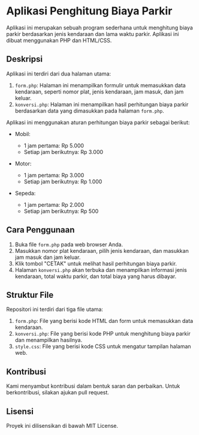 # Aplikasi Penghitung Biaya Parkir

Aplikasi ini merupakan sebuah program sederhana untuk menghitung biaya parkir berdasarkan jenis kendaraan dan lama waktu parkir. Aplikasi ini dibuat menggunakan PHP dan HTML/CSS.

## Deskripsi

Aplikasi ini terdiri dari dua halaman utama:

1. `form.php`: Halaman ini menampilkan formulir untuk memasukkan data kendaraan, seperti nomor plat, jenis kendaraan, jam masuk, dan jam keluar.
2. `konversi.php`: Halaman ini menampilkan hasil perhitungan biaya parkir berdasarkan data yang dimasukkan pada halaman `form.php`.

Aplikasi ini menggunakan aturan perhitungan biaya parkir sebagai berikut:

- Mobil:
  - 1 jam pertama: Rp 5.000
  - Setiap jam berikutnya: Rp 3.000

- Motor:
  - 1 jam pertama: Rp 3.000
  - Setiap jam berikutnya: Rp 1.000

- Sepeda:
  - 1 jam pertama: Rp 2.000
  - Setiap jam berikutnya: Rp 500

## Cara Penggunaan

1. Buka file `form.php` pada web browser Anda.
2. Masukkan nomor plat kendaraan, pilih jenis kendaraan, dan masukkan jam masuk dan jam keluar.
3. Klik tombol "CETAK" untuk melihat hasil perhitungan biaya parkir.
4. Halaman `konversi.php` akan terbuka dan menampilkan informasi jenis kendaraan, total waktu parkir, dan total biaya yang harus dibayar.

## Struktur File

Repositori ini terdiri dari tiga file utama:

1. `form.php`: File yang berisi kode HTML dan form untuk memasukkan data kendaraan.
2. `konversi.php`: File yang berisi kode PHP untuk menghitung biaya parkir dan menampilkan hasilnya.
3. `style.css`: File yang berisi kode CSS untuk mengatur tampilan halaman web.

## Kontribusi
Kami menyambut kontribusi dalam bentuk saran dan perbaikan. Untuk berkontribusi, silakan ajukan pull request.

## Lisensi
Proyek ini dilisensikan di bawah MIT License.
